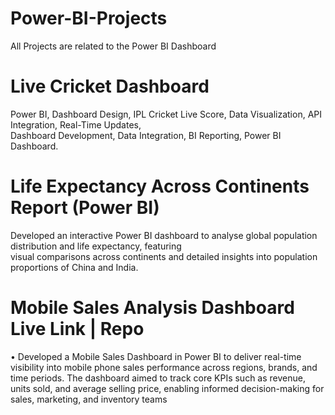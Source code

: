 # Power-BI-Projects
All Projects are related to the Power BI Dashboard
# Live Cricket Dashboard  
  Power BI, Dashboard Design, IPL Cricket Live Score, Data Visualization, API Integration, Real-Time Updates,      
  Dashboard Development, Data Integration, BI Reporting, Power BI Dashboard.    
# Life Expectancy Across Continents Report (Power BI)  
Developed an interactive Power BI dashboard to analyse global population distribution and life expectancy, featuring       
visual comparisons across continents and detailed insights into population proportions of China and India. 
# Mobile Sales Analysis Dashboard Live Link | Repo
• Developed a Mobile Sales Dashboard in Power BI to deliver real-time visibility into mobile phone sales
performance across regions, brands, and time periods. The dashboard aimed to track core KPIs such as
revenue, units sold, and average selling price, enabling informed decision-making for sales, marketing, and
inventory teams

